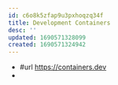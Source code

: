 ```yaml
---
id: c6o8k5zfap9u3pxhoqzq34f
title: Development Containers
desc: ''
updated: 1690571328099
created: 1690571324942
---
```


- #url https://containers.dev
- 
